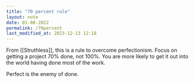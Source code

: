 ```yaml
---
title: "70 percent rule"
layout: note
date: 01-08-2022
permalink: /70percent
last_modified_at: 2023-12-13 12:18
---
```


From [[Struthless]], this is a rule to overcome perfectionism. Focus on getting a project 70% done, not 100%. You are more likely to get it out into the world having done most of the work. 

Perfect is the enemy of done.
